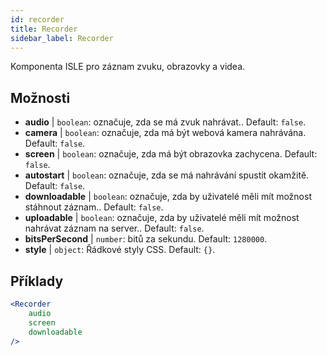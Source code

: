```yaml
---
id: recorder 
title: Recorder
sidebar_label: Recorder
---
```


Komponenta ISLE pro záznam zvuku, obrazovky a videa.

## Možnosti

* __audio__ | `boolean`: označuje, zda se má zvuk nahrávat.. Default: `false`.
* __camera__ | `boolean`: označuje, zda má být webová kamera nahrávána. Default: `false`.
* __screen__ | `boolean`: označuje, zda má být obrazovka zachycena. Default: `false`.
* __autostart__ | `boolean`: označuje, zda se má nahrávání spustit okamžitě. Default: `false`.
* __downloadable__ | `boolean`: označuje, zda by uživatelé měli mít možnost stáhnout záznam.. Default: `false`.
* __uploadable__ | `boolean`: označuje, zda by uživatelé měli mít možnost nahrávat záznam na server.. Default: `false`.
* __bitsPerSecond__ | `number`: bitů za sekundu. Default: `1280000`.
* __style__ | `object`: Řádkové styly CSS. Default: `{}`.


## Příklady

```jsx live
<Recorder 
    audio
    screen
    downloadable
/>
``` 



